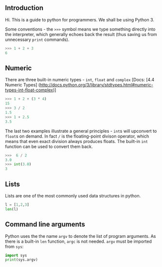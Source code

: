 ## Introduction

Hi. This is a guide to python for programmers. We shall be using Python 3.

Some conventions - the ``>>>`` symbol means we type something directly into the interpreter, which generally echoes back the result (thus saving us from unnecessary ``print`` commands).

```python
>>> 1 + 2 + 3
6
```

## Numeric

There are three built-in numeric types - ``int``, ``float`` and ``complex`` [Docs: [4.4 Numeric Types] (http://docs.python.org/3/library/stdtypes.html#numeric-types-int-float-complex)]

```python
>>> 1 + 2 + (3 * 4) 
15
>>> 3 / 2
1.5
>>> 1 + 2.5
3.5
```

The last two examples illustrate a general principles - ``int``s will upconvert to ``float``s on demand. In fact ``/`` is the floating-point divison operator, which means that even exact division always produces floats. The built-in ``int`` function can be used to convert them back.

```python
>>>  6 / 2
3.0
>>> int(3.0)
3
```

Lists
---

Lists are one of the most commonly used data structures in python. 
```python
l = [1,2,3]
len(l)
```


Command line arguments
---

Python uses the the name ``argv`` to denote the list of program arguments. As there is a built-in ``len`` function, ``argc`` is not needed. ``argv`` must be imported from ``sys``:

```python
import sys
print(sys.argv)
```
